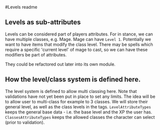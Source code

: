 #Levels readme

## Levels as sub-attributes
Levels can be considered part of players attributes.
For in stance, we can have multiple classes, e.g. Mage.
Mage can have `Level 1`. Potentially we want to have items that modify
the class level. There may be spells which require a specific 'current level' of mage
to cast, so we can have these modifiers be part of attributes.

They could be refactored out later into its own module.

## How the level/class system is defined here.
The level system is defined to allow multi classing here.
Note that validations have not yet been put in place to set any limits.
The idea will be to allow user to multi-class for example to 3 classes.
We will store their general level, as well as the class levels in the tags.
`LevelAttributeTypes` keeps the general base data - i.e. the base level and the XP the user has.
`ClassesAttributeTypes` keeps the allowed classes the character can select (prior to validation).
